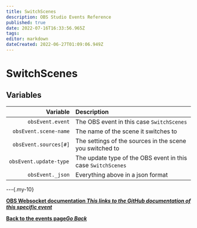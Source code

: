 ```yaml
---
title: SwitchScenes
description: OBS Studio Events Reference
published: true
date: 2022-07-16T16:33:56.965Z
tags: 
editor: markdown
dateCreated: 2022-06-27T01:09:06.949Z
---
```


# SwitchScenes

## Variables

| Variable | Description |
|---------:|:------------|
| `obsEvent.event` | The OBS event in this case `SwitchScenes`
| `obsEvent.scene-name` | The name of the scene it switches to
| `obsEvent.sources[#]` | The settings of the sources in the scene you switched to
| `obsEvent.update-type	` | The update type of the OBS event in this case `SwitchScenes`
| `obsEvent._json` | Everything above in a json format


---{.my-10}

<section class="btn-grid my-5">
  
  [<i class="mdi mdi-github"></i>**OBS Websocket documentation *This links to the GitHub documentation of this specific event***](https://github.com/obsproject/obs-websocket/blob/4.x-current/docs/generated/protocol.md#switchscenes)

  [<i class="mdi mdi-chevron-left"></i>**Back to the events page*Go Back***](/en/Broadcasters/OBS/Events)
</section>

